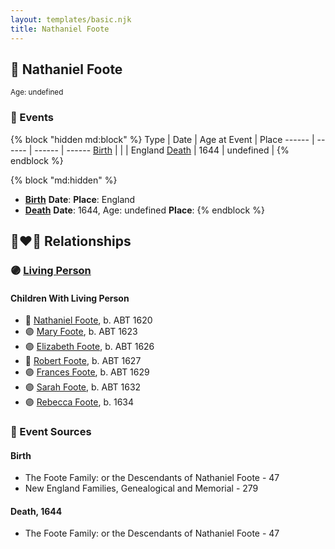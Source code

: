 ```yaml
---
layout: templates/basic.njk
title: Nathaniel Foote
---
```

## 🔵 Nathaniel Foote
<small>Age: undefined</small>

### 📆 Events

{% block "hidden md:block" %}
Type | Date | Age at Event | Place
------ | ------ | ------ | ------
[Birth](#event-event-2) |  |  | England
[Death](#event-event-3) | 1644 | undefined |
{% endblock %}

{% block "md:hidden" %}
- **[Birth](#event-event-2)**
**Date**:
**Place**: England
- **[Death](#event-event-3)**
**Date**: 1644, Age: undefined
**Place**:
{% endblock %}

## 👩‍❤️‍👨 Relationships

### 🟣 [Living Person](/people/7/77201280)

#### Children With Living Person
* 🔵 [Nathaniel Foote](/people/4/47283305), b. ABT 1620
* 🟣 [Mary Foote](/people/2/26399744), b. ABT 1623
* 🟣 [Elizabeth Foote](/people/8/89243435), b. ABT 1626
* 🔵 [Robert Foote](/people/9/97668696), b. ABT 1627
* 🟣 [Frances Foote](/people/9/96421042), b. ABT 1629
* 🟣 [Sarah Foote](/people/4/45286224), b. ABT 1632
* 🟣 [Rebecca Foote](/people/3/32470572), b. 1634
### 📰 Event Sources

#### <a id="event-event-2"></a> Birth
* The Foote Family: or the Descendants of Nathaniel Foote  - 47
* New England Families, Genealogical and Memorial  - 279

#### <a id="event-event-3"></a> Death, 1644
* The Foote Family: or the Descendants of Nathaniel Foote  - 47